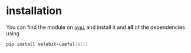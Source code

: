 # installation

You can find the module on [`pypi`](https://pypi.org/project/velebit-useful) and install it and **all** of the dependencies using

```sh
pip install velebit-useful[all]
```

<!-- TODO: popisat sve extras opcije instalacije i objasnit ih -->
